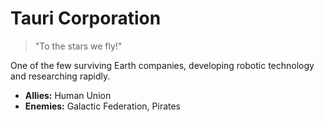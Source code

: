 # Tauri Corporation

> "To the stars we fly!"

One of the few surviving Earth companies, developing robotic technology and researching rapidly.

- **Allies:** Human Union
- **Enemies:** Galactic Federation, Pirates
